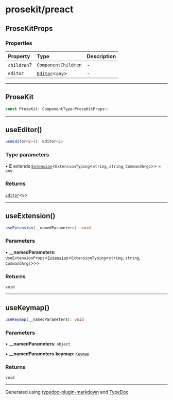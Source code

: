 # prosekit/preact

## ProseKitProps

### Properties

| Property | Type | Description |
| :------ | :------ | :------ |
| `children`? | `ComponentChildren` | - |
| `editor` | [`Editor`](core.md#editore)\<`any`\> | - |

***

## ProseKit

```ts
const ProseKit: ComponentType<ProseKitProps>;
```

***

## useEditor()

```ts
useEditor<E>(): Editor<E>
```

### Type parameters

▪ **E** extends [`Extension`](core.md#extensiont)\<`ExtensionTyping`\<`string`, `string`, `CommandArgs`\>\> = `any`

### Returns

[`Editor`](core.md#editore)\<`E`\>

***

## useExtension()

```ts
useExtension(__namedParameters): void
```

### Parameters

▪ **\_\_namedParameters**: `UseExtensionProps`\<[`Extension`](core.md#extensiont)\<`ExtensionTyping`\<`string`, `string`, `CommandArgs`\>\>\>

### Returns

`void`

***

## useKeymap()

```ts
useKeymap(__namedParameters): void
```

### Parameters

▪ **\_\_namedParameters**: `object`

▪ **\_\_namedParameters.keymap**: [`Keymap`](core.md#keymap)

### Returns

`void`

***

Generated using [typedoc-plugin-markdown](https://www.npmjs.com/package/typedoc-plugin-markdown) and [TypeDoc](https://typedoc.org/)
